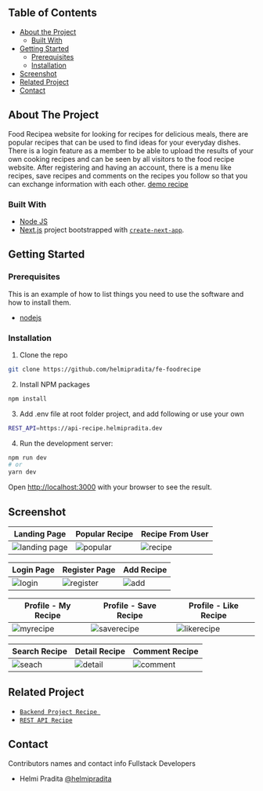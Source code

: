 ## Table of Contents

* [About the Project](#about-the-project)
  * [Built With](#built-with)
* [Getting Started](#getting-started)
  * [Prerequisites](#prerequisites)
  * [Installation](#installation)
* [Screenshot](#screenshot)
* [Related Project](#related-project)
* [Contact](#contact)

## About The Project

Food Recipea website for looking for recipes for delicious meals, there are popular recipes that can be used to find ideas for your everyday dishes. There is a login feature as a member to be able to upload the results of your own cooking recipes and can be seen by all visitors to the food recipe website. After registering and having an account, there is a menu like recipes, save recipes and comments on the recipes you follow so that you can exchange information with each other. [demo recipe]()

### Built With

* [Node JS](https://nodejs.org/en/docs/)
* [Next.js](https://nextjs.org/) project bootstrapped with [`create-next-app`](https://github.com/vercel/next.js/tree/canary/packages/create-next-app).

## Getting Started

### Prerequisites

This is an example of how to list things you need to use the software and how to install them.

* [nodejs](https://nodejs.org/en/download/)

### Installation

1. Clone the repo
```bash
git clone https://github.com/helmipradita/fe-foodrecipe
```
2. Install NPM packages
```bash
npm install
```
3. Add .env file at root folder project, and add following or use your own
```bash
REST_API=https://api-recipe.helmipradita.dev
```
4. Run the development server:

```bash
npm run dev
# or
yarn dev
```

Open [http://localhost:3000](http://localhost:3000) with your browser to see the result.

## Screenshot

| Landing Page | Popular Recipe | Recipe From User |
| ------------- | ------------- | ------------- |
| ![landing page](https://i.imgur.com/4VPieug.png) | ![popular](https://i.imgur.com/FDgDLW5.png) | ![recipe](https://i.imgur.com/WOstP1G.jpg) |

| Login Page | Register Page | Add Recipe |
| ------------- | ------------- | ------------- |
| ![login](https://i.imgur.com/ThHcbZj.jpg) | ![register](https://i.imgur.com/WJNqGNb.jpg) | ![add](https://i.imgur.com/VPJlBiP.png) |

| Profile - My Recipe | Profile - Save Recipe | Profile - Like Recipe |
| ------------- | ------------- |  ------------- |
| ![myrecipe](https://i.imgur.com/8HabBvN.png) | ![saverecipe](https://i.imgur.com/St572Sm.png) | ![likerecipe](https://i.imgur.com/yun3WFA.png) |

| Search Recipe | Detail Recipe | Comment Recipe |
| ------------- | ------------- | ------------- |
| ![seach](https://i.imgur.com/zboH6LO.png) | ![detail](https://i.imgur.com/OpQWOnz.png) | ![comment](https://i.imgur.com/rBsyhkB.png) |


## Related Project
* [`Backend Project Recipe `](https://github.com/helmipradita/be-foodrecipe)
* [`REST API Recipe`](https://api-recipe.helmipradita.dev)

## Contact

Contributors names and contact info Fullstack Developers

* Helmi Pradita [@helmipradita](https://github.com/helmipradita)
